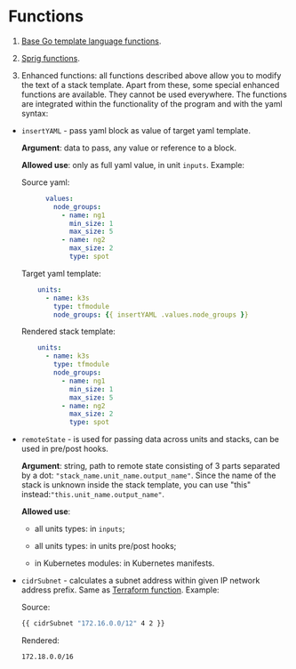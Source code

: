 # Functions

1) [Base Go template language functions](https://golang.org/pkg/text/template/#hdr-Functions).

2) [Sprig functions](https://masterminds.github.io/sprig/).

3) Enhanced functions: all functions described above allow you to modify the text of a stack template. Apart from these, some special enhanced functions are available. They cannot be used everywhere. The functions are integrated within the functionality of the program and with the yaml syntax:

* `insertYAML` - pass yaml block as value of target yaml template. 

    **Argument**: data to pass, any value or reference to a block. 
    
    **Allowed use**: only as full yaml value, in unit `inputs`. Example:

    Source yaml:

    ```yaml
          values:
            node_groups:
              - name: ng1
                min_size: 1
                max_size: 5
              - name: ng2
                max_size: 2
                type: spot
    ```

    Target yaml template:

    ```yaml
        units:
          - name: k3s
            type: tfmodule
            node_groups: {{ insertYAML .values.node_groups }}
    ```

    Rendered stack template:

    ```yaml
        units:
          - name: k3s
            type: tfmodule
            node_groups:
              - name: ng1
                min_size: 1
                max_size: 5
              - name: ng2
                max_size: 2
                type: spot
    ```

* `remoteState` - is used for passing data across units and stacks, can be used in pre/post hooks. 

    **Argument**: string, path to remote state consisting of 3 parts separated by a dot: `"stack_name.unit_name.output_name"`. Since the name of the stack is unknown inside the stack template, you can use "this" instead:`"this.unit_name.output_name"`. 
  
    **Allowed use**: 

    * all units types: in `inputs`;

    * all units types: in units pre/post hooks;

    * in Kubernetes modules: in Kubernetes manifests.

* `cidrSubnet` - calculates a subnet address within given IP network address prefix. Same as [Terraform function](https://www.terraform.io/docs/language/functions/cidrsubnet.html). Example:

    Source:
    ```bash
    {{ cidrSubnet "172.16.0.0/12" 4 2 }}
    ```
    Rendered:
    ```bash
    172.18.0.0/16
    ```
